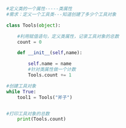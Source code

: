 
<BlogInfo title="12.类属性" author="白日梦想猿" pv=0 read_times=0 pre_cost_time=0分14秒 category="面向对象的特性" tag_list="['面向对象的特性']" create_time="2020.03.05 17:18:37" update_time="2020.03.09 14:05:06" />

```python
#定义类的一个属性-----类属性
#需求：定义一个工具类---知道创建了多少个工具对象

class Tools(object):

    #利用赋值语句，定义类属性，记录工具对象的总数
    count = 0

    def __init__(self,name):

        self.name = name
        #针对类属性做一个计数
        Tools.count += 1

#创建工具对象
while True:
    tool1 = Tools("斧子")


#打印工具对象的总数
    print(Tools.count)

```
